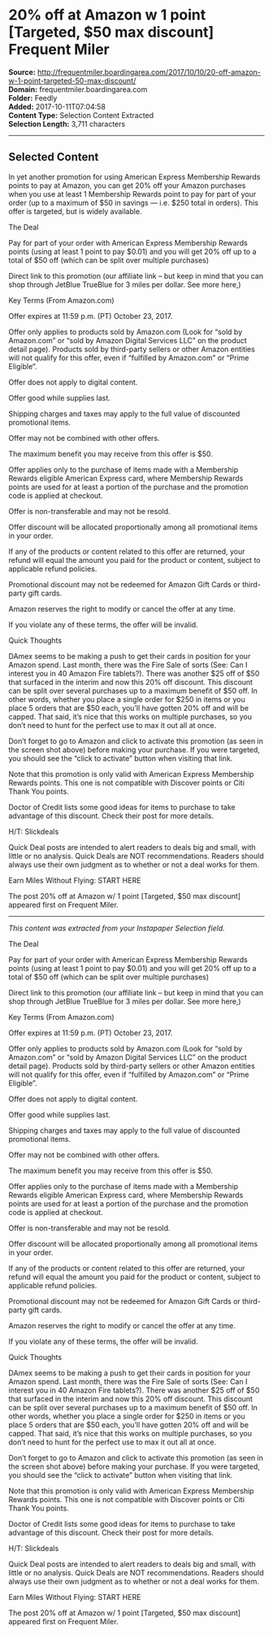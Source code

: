 # 20% off at Amazon w 1 point [Targeted, $50 max discount] Frequent Miler

**Source:** http://frequentmiler.boardingarea.com/2017/10/10/20-off-amazon-w-1-point-targeted-50-max-discount/  
**Domain:** frequentmiler.boardingarea.com  
**Folder:** Feedly  
**Added:** 2017-10-11T07:04:58  
**Content Type:** Selection Content Extracted  
**Selection Length:** 3,711 characters  


---

## Selected Content

In yet another promotion for using American Express Membership Rewards points to pay at Amazon, you can get 20% off your Amazon purchases when you use at least 1 Membership Rewards point to pay for part of your order (up to a maximum of $50 in savings — i.e. $250 total in orders). This offer is targeted, but is widely available.

The Deal

Pay for part of your order with American Express Membership Rewards points (using at least 1 point to pay $0.01) and you will get 20% off up to a total of $50 off (which can be split over multiple purchases)

Direct link to this promotion (our affiliate link – but keep in mind that you can shop through JetBlue TrueBlue for 3 miles per dollar. See more here,)

Key Terms (From Amazon.com)

Offer expires at 11:59 p.m. (PT) October 23, 2017.

Offer only applies to products sold by Amazon.com (Look for “sold by Amazon.com” or “sold by Amazon Digital Services LLC” on the product detail page). Products sold by third-party sellers or other Amazon entities will not qualify for this offer, even if “fulfilled by Amazon.com” or “Prime Eligible”.

Offer does not apply to digital content.

Offer good while supplies last.

Shipping charges and taxes may apply to the full value of discounted promotional items.

Offer may not be combined with other offers.

The maximum benefit you may receive from this offer is $50.

Offer applies only to the purchase of items made with a Membership Rewards eligible American Express card, where Membership Rewards points are used for at least a portion of the purchase and the promotion code is applied at checkout.

Offer is non-transferable and may not be resold.

Offer discount will be allocated proportionally among all promotional items in your order.

If any of the products or content related to this offer are returned, your refund will equal the amount you paid for the product or content, subject to applicable refund policies.

Promotional discount may not be redeemed for Amazon Gift Cards or third-party gift cards.

Amazon reserves the right to modify or cancel the offer at any time.

If you violate any of these terms, the offer will be invalid.

Quick Thoughts

DAmex seems to be making a push to get their cards in position for your Amazon spend. Last month, there was the Fire Sale of sorts (See: Can I interest you in 40 Amazon Fire tablets?). There was another $25 off of $50 that surfaced in the interim and now this 20% off discount. This discount can be split over several purchases up to a maximum benefit of $50 off. In other words, whether you place a single order for $250 in items or you place 5 orders that are $50 each, you’ll have gotten 20% off and will be capped. That said, it’s nice that this works on multiple purchases, so you don’t need to hunt for the perfect use to max it out all at once.

Don’t forget to go to Amazon and click to activate this promotion (as seen in the screen shot above) before making your purchase. If you were targeted, you should see the “click to activate” button when visiting that link.

Note that this promotion is only valid with American Express Membership Rewards points. This one is not compatible with Discover points or Citi Thank You points.

Doctor of Credit lists some good ideas for items to purchase to take advantage of this discount. Check their post for more details.

H/T: Slickdeals

Quick Deal posts are intended to alert readers to deals big and small, with little or no analysis. Quick Deals are NOT recommendations. Readers should always use their own judgment as to whether or not a deal works for them.

Earn Miles Without Flying: START HERE

The post 20% off at Amazon w/ 1 point [Targeted, $50 max discount] appeared first on Frequent Miler.

---

*This content was extracted from your Instapaper Selection field.*

The Deal

Pay for part of your order with American Express Membership Rewards points (using at least 1 point to pay $0.01) and you will get 20% off up to a total of $50 off (which can be split over multiple purchases)

Direct link to this promotion (our affiliate link – but keep in mind that you can shop through JetBlue TrueBlue for 3 miles per dollar. See more here,)

Key Terms (From Amazon.com)

Offer expires at 11:59 p.m. (PT) October 23, 2017.

Offer only applies to products sold by Amazon.com (Look for “sold by Amazon.com” or “sold by Amazon Digital Services LLC” on the product detail page). Products sold by third-party sellers or other Amazon entities will not qualify for this offer, even if “fulfilled by Amazon.com” or “Prime Eligible”.

Offer does not apply to digital content.

Offer good while supplies last.

Shipping charges and taxes may apply to the full value of discounted promotional items.

Offer may not be combined with other offers.

The maximum benefit you may receive from this offer is $50.

Offer applies only to the purchase of items made with a Membership Rewards eligible American Express card, where Membership Rewards points are used for at least a portion of the purchase and the promotion code is applied at checkout.

Offer is non-transferable and may not be resold.

Offer discount will be allocated proportionally among all promotional items in your order.

If any of the products or content related to this offer are returned, your refund will equal the amount you paid for the product or content, subject to applicable refund policies.

Promotional discount may not be redeemed for Amazon Gift Cards or third-party gift cards.

Amazon reserves the right to modify or cancel the offer at any time.

If you violate any of these terms, the offer will be invalid.

Quick Thoughts

DAmex seems to be making a push to get their cards in position for your Amazon spend. Last month, there was the Fire Sale of sorts (See: Can I interest you in 40 Amazon Fire tablets?). There was another $25 off of $50 that surfaced in the interim and now this 20% off discount. This discount can be split over several purchases up to a maximum benefit of $50 off. In other words, whether you place a single order for $250 in items or you place 5 orders that are $50 each, you’ll have gotten 20% off and will be capped. That said, it’s nice that this works on multiple purchases, so you don’t need to hunt for the perfect use to max it out all at once.

Don’t forget to go to Amazon and click to activate this promotion (as seen in the screen shot above) before making your purchase. If you were targeted, you should see the “click to activate” button when visiting that link.

Note that this promotion is only valid with American Express Membership Rewards points. This one is not compatible with Discover points or Citi Thank You points.

Doctor of Credit lists some good ideas for items to purchase to take advantage of this discount. Check their post for more details.

H/T: Slickdeals

Quick Deal posts are intended to alert readers to deals big and small, with little or no analysis. Quick Deals are NOT recommendations. Readers should always use their own judgment as to whether or not a deal works for them.

Earn Miles Without Flying: START HERE

The post 20% off at Amazon w/ 1 point [Targeted, $50 max discount] appeared first on Frequent Miler.
